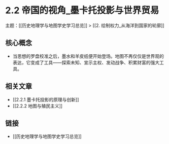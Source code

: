 # 2.2 帝国的视角_墨卡托投影与世界贸易

主题：[[历史地理学与地图学史学习总览]] > [[2. 绘制权力_从海洋到国家的轮廓]]

## 核心概念

- 当思想的罗盘校准之后，墨水和羊皮纸便开始登场。地图不再仅仅是世界观的表达，它变成了工具——探索未知、宣示主权、发动战争、积累财富的强大工具。

## 相关文章

- [[2.2.1 墨卡托投影的原理与创新]]
- [[2.2.2 地图与殖民主义]]

## 链接

- [[历史地理学与地图学史学习总览]]
